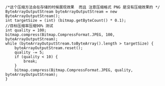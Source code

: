     /*这个压缩方法会在存储的时候展现效果  而且 注意压缩格式 PNG 是没有压缩效果的 */
    ByteArrayOutputStream byteArrayOutputStream = new ByteArrayOutputStream();
    int targetSize = (int) (bitmap.getByteCount() * 0.1);
    //目标压缩率压缩90% 测试
    int quality = 100;
    bitmap.compress(Bitmap.CompressFormat.JPEG, 100, byteArrayOutputStream);
    while (byteArrayOutputStream.toByteArray().length > targetSize) {
        byteArrayOutputStream.reset();
        quality -= 5;
        if (quality < 10) {
            break;
        }
        bitmap.compress(Bitmap.CompressFormat.JPEG, quality, byteArrayOutputStream);
    }
